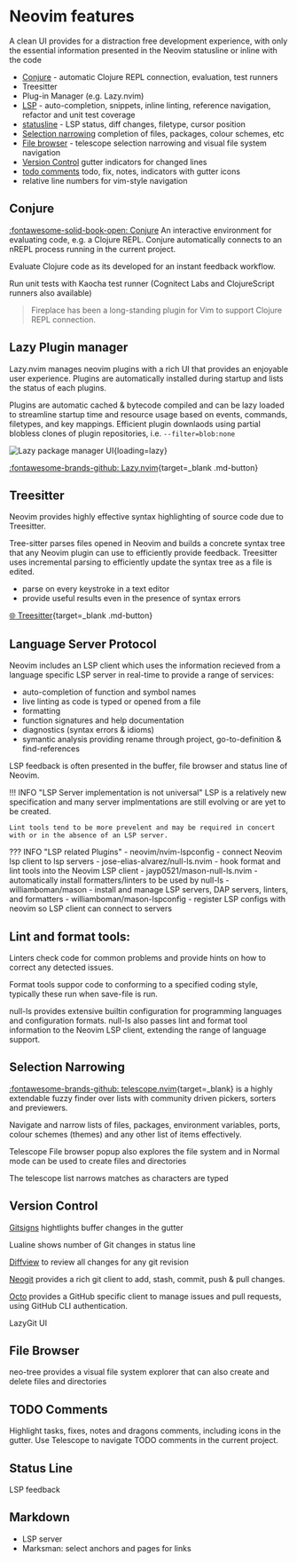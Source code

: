 # Neovim features

A clean UI provides for a distraction free development experience, with only the essential information presented in the Neovim statusline or inline with the code

* [Conjure](#conjure) - automatic Clojure REPL connection, evaluation, test runners
* Treesitter
* Plug-in Manager (e.g. Lazy.nvim) 
* [LSP](#language-server-protocol) - auto-completion, snippets, inline linting, reference navigation, refactor and unit test coverage
* [statusline](#status-line) - LSP status, diff changes, filetype, cursor position
* [Selection narrowing](#selection-narrowing) completion of files, packages, colour schemes, etc
* [File browser](#file-browser) - telescope selection narrowing and visual file system navigation
* [Version Control](#version-control) gutter indicators for changed lines
* [todo comments](#todo-comments) todo, fix, notes, indicators with gutter icons
* relative line numbers for vim-style navigation



## Conjure

[:fontawesome-solid-book-open: Conjure](/neovim/repl-driven-development/conjure/) An interactive environment for evaluating code, e.g. a Clojure REPL.  Conjure automatically connects to an nREPL process running in the current project.

Evaluate Clojure code as its developed for an instant feedback workflow.

Run unit tests with Kaocha test runner (Cognitect Labs and ClojureScript runners also available)

> Fireplace has been a long-standing plugin for Vim to support Clojure REPL connection.


## Lazy Plugin manager

Lazy.nvim manages neovim plugins with a rich UI that provides an enjoyable user experience.  Plugins are automatically installed during startup and lists the status of each plugins. 

Plugins are automatic cached & bytecode compiled and can be lazy loaded to streamline startup time and resource usage based on events, commands, filetypes, and key mappings.  Efficient plugin downlaods using partial blobless clones of plugin repositories, i.e. `--filter=blob:none`

![Lazy package manager UI](https://user-images.githubusercontent.com/292349/208301737-68fb279c-ba70-43ef-a369-8c3e8367d6b1.png){loading=lazy}

[:fontawesome-brands-github: Lazy.nvim](https://github.com/folke/lazy.nvim){target=_blank .md-button}

## Treesitter

Neovim provides highly effective syntax highlighting of source code due to Treesitter.

Tree-sitter parses files opened in Neovim and builds a concrete syntax tree that any Neovim plugin can use to efficiently provide feedback. Treesitter uses incremental parsing to efficiently update the syntax tree as a file is edited. 

- parse on every keystroke in a text editor
- provide useful results even in the presence of syntax errors

[:globe_with_meridians: Treesitter](https://tree-sitter.github.io/tree-sitter/){target=_blank .md-button} 


## Language Server Protocol

Neovim includes an LSP client which uses the information recieved from a language specific LSP server in real-time to provide a range of services:

- auto-completion of function and symbol names
- live linting as code is typed or opened from a file
- formatting
- function signatures and help documentation
- diagnostics (syntax errors & idioms)
- symantic analysis providing rename through project, go-to-definition & find-references

LSP feedback is often presented in the buffer, file browser and status line of Neovim.

!!! INFO "LSP Server implementation is not universal"
    LSP is a relatively new specification and many server implmentations are still evolving or are yet to be created.

    Lint tools tend to be more prevelent and may be required in concert with or in the absence of an LSP server.

<!-- TODO: screenshot of LSP feedback, error popup and statusline indicators -->

??? INFO "LSP related Plugins"
    - neovim/nvim-lspconfig - connect Neovim lsp client to lsp servers
    - jose-elias-alvarez/null-ls.nvim - hook format and lint tools into the Neovim LSP client
    - jayp0521/mason-null-ls.nvim - automatically install formatters/linters to be used by null-ls
    - williamboman/mason - install and manage LSP servers, DAP servers, linters, and formatters
    - williamboman/mason-lspconfig - register LSP configs with neovim so LSP client can connect to  servers


## Lint and format tools:

Linters check code for common problems and provide hints on how to correct any detected issues.

Format tools suppor code to conforming to a specified coding style, typically these run when save-file is run.

null-ls provides extensive builtin configuration for programming languages and configuration formats.  null-ls also passes lint and format tool information to the Neovim LSP client, extending the range of language support.


## Selection Narrowing

[:fontawesome-brands-github: telescope.nvim](https://github.com/nvim-telescope/telescope.nvim){target=_blank} is a highly extendable fuzzy finder over lists with community driven pickers, sorters and previewers.

Navigate and narrow lists of files, packages, environment variables, ports, colour schemes (themes) and any other list of items effectively. 

Telescope File browser popup also explores the file system and in Normal mode can be used to create files and directories

The telescope list narrows matches as characters are typed

<!-- TODO: screeshot of telescope file browser, project files and package list -->


## Version Control

[Gitsigns](https://github.com/lewis6991/gitsigns.nvim) hightlights buffer changes in the gutter

Lualine shows number of Git changes in status line
<!-- TODO: screenshot of buffer with added, changed and deleted changes, with indicators in status line -->

[Diffview](https://github.com/sindrets/diffview.nvim) to review all changes for any git revision

[Neogit](https://github.com/TimUntersberger/neogit) provides a rich git client to add, stash, commit, push & pull changes.

[Octo](https://github.com/pwntester/octo.nvim) provides a GitHub specific client to manage issues and pull requests, using GitHub CLI authentication.

<!-- TODO: screenshot of octo with staged and unstaged changes -->

LazyGit UI


## File Browser

neo-tree provides a visual file system explorer that can also create and delete files and directories


<!-- TODO: screenshot of telescope file browser -->


## TODO Comments

Highlight tasks, fixes, notes and dragons comments, including icons in the gutter.  Use Telescope to navigate TODO comments in the current project.

<!-- TODO: screenshot of several todo comment styles and telescope list of todo comments -->

## Status Line

LSP feedback


## Markdown

* LSP server
* Marksman: select anchors and pages for links
